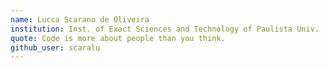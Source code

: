 ```yaml
---
name: Lucca Scarano de Oliveira
institution: Inst. of Exact Sciences and Technology of Paulista Univ.
quote: Code is more about people than you think.
github_user: scaralu
---
```

